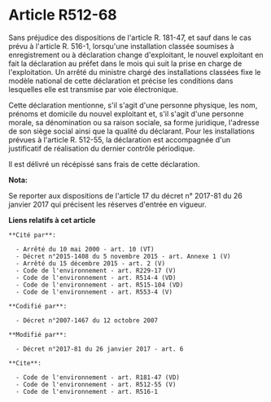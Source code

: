 # Article R512-68

Sans préjudice des dispositions de l'article R. 181-47, et sauf dans le cas prévu à l'article R. 516-1, lorsqu'une
installation classée soumises à enregistrement ou à déclaration change d'exploitant, le nouvel exploitant en fait la
déclaration au préfet dans le mois qui suit la prise en charge de l'exploitation. Un arrêté du ministre chargé des
installations classées fixe le modèle national de cette déclaration et précise les conditions dans lesquelles elle est
transmise par voie électronique. 

Cette déclaration mentionne, s'il s'agit d'une personne physique, les nom, prénoms et domicile du nouvel exploitant et, s'il
s'agit d'une personne morale, sa dénomination ou sa raison sociale, sa forme juridique, l'adresse de son siège social ainsi
que la qualité du déclarant. Pour les installations prévues à l'article R. 512-55, la déclaration est accompagnée d'un
justificatif de réalisation du dernier contrôle périodique. 

Il est délivré un récépissé sans frais de cette déclaration.

**Nota:**

Se reporter aux dispositions de l'article 17 du décret n° 2017-81 du 26 janvier 2017 qui précisent les réserves d'entrée en
vigueur.

**Liens relatifs à cet article**

	**Cité par**:

	  - Arrêté du 10 mai 2000 - art. 10 (VT)
	  - Décret n°2015-1408 du 5 novembre 2015 - art. Annexe 1 (V)
	  - Arrêté du 15 décembre 2015 - art. 2 (V)
	  - Code de l'environnement - art. R229-17 (V)
	  - Code de l'environnement - art. R514-4 (VD)
	  - Code de l'environnement - art. R515-104 (VD)
	  - Code de l'environnement - art. R553-4 (V)

	**Codifié par**:

	  - Décret n°2007-1467 du 12 octobre 2007

	**Modifié par**:

	  - Décret n°2017-81 du 26 janvier 2017 - art. 6

	**Cite**:

	  - Code de l'environnement - art. R181-47 (VD)
	  - Code de l'environnement - art. R512-55 (V)
	  - Code de l'environnement - art. R516-1
